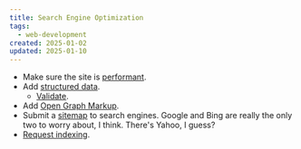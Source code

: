 ```yaml
---
title: Search Engine Optimization
tags: 
  - web-development
created: 2025-01-02
updated: 2025-01-10
---
```


- Make sure the site is [performant](notes/web-performance-checklist.md).
- Add [structured data](https://developers.google.com/search/docs/appearance/structured-data/intro-structured-data).
	- [Validate](https://validator.schema.org).
- Add [Open Graph Markup](notes/open-graph-markup.md).
- Submit a [sitemap](https://developers.google.com/search/docs/crawling-indexing/sitemaps/overview) to search engines. Google and Bing are really the only two to worry about, I think. There's Yahoo, I guess?
- [Request indexing](https://developers.google.com/search/docs/crawling-indexing/ask-google-to-recrawl).